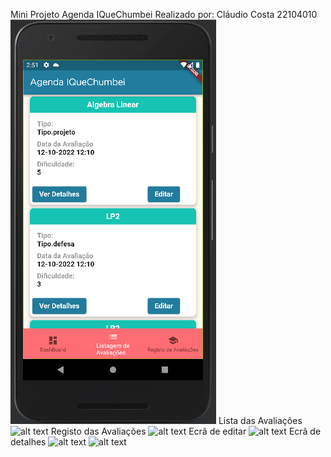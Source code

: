 Mini Projeto Agenda IQueChumbei
Realizado por: Cláudio Costa 22104010
![](Listadeava.png?raw=true "Lista de Avaliação")
Lista das Avaliações
![alt text](http://url/to/img.png)
Registo das Avaliações
![alt text](http://url/to/img.png)
Ecrã de editar
![alt text](http://url/to/img.png)
Ecrã de detalhes
![alt text](http://url/to/img.png)
![alt text](http://url/to/img.png)